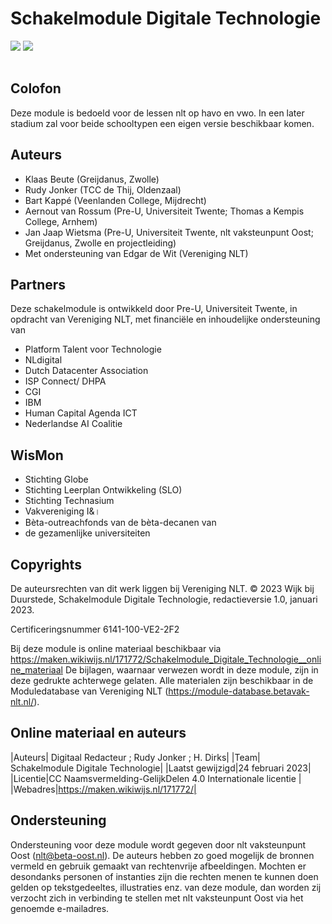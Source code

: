 # Schakelmodule Digitale Technologie 

![](https://cdn.mathpix.com/cropped/2024_12_20_510ffc175a3910aebf8dg-01.jpg?height=1764&width=1680&top_left_y=611&top_left_x=182)
![](https://cdn.mathpix.com/cropped/2024_12_20_510ffc175a3910aebf8dg-01.jpg?height=400&width=449&top_left_y=2407&top_left_x=1506)

|||
|--|--|

## Colofon

Deze module is bedoeld voor de lessen nlt op havo en vwo. In een later stadium zal voor beide schooltypen een eigen versie beschikbaar komen.

## Auteurs

- Klaas Beute (Greijdanus, Zwolle)
- Rudy Jonker (TCC de Thij, Oldenzaal)
- Bart Kappé (Veenlanden College, Mijdrecht)
- Aernout van Rossum (Pre-U, Universiteit Twente; Thomas a Kempis College, Arnhem)
- Jan Jaap Wietsma (Pre-U, Universiteit Twente, nlt vaksteunpunt Oost; Greijdanus, Zwolle en projectleiding)
- Met ondersteuning van Edgar de Wit (Vereniging NLT)

## Partners

Deze schakelmodule is ontwikkeld door Pre-U, Universiteit Twente, in opdracht van Vereniging NLT, met financiële en inhoudelijke ondersteuning van

- Platform Talent voor Technologie
- NLdigital
- Dutch Datacenter Association
- ISP Connect/ DHPA
- CGI
- IBM
- Human Capital Agenda ICT
- Nederlandse AI Coalitie

## WisMon

- Stichting Globe
- Stichting Leerplan Ontwikkeling (SLO)
- Stichting Technasium
- Vakvereniging I\&।
- Bèta-outreachfonds van de bèta-decanen van
- de gezamenlijke universiteiten

## Copyrights

De auteursrechten van dit werk liggen bij Vereniging NLT.
© 2023 Wijk bij Duurstede, Schakelmodule Digitale Technologie, redactieversie 1.0, januari 2023.

Certificeringsnummer 6141-100-VE2-2F2

Bij deze module is online materiaal beschikbaar via
https://maken.wikiwijs.nl/171772/Schakelmodule_Digitale_Technologie__online_materiaal
De bijlagen, waarnaar verwezen wordt in deze module, zijn in deze gedrukte achterwege gelaten. Alle materialen zijn beschikbaar in de Moduledatabase van Vereniging NLT (https://module-database.betavak-nlt.nl/).

## Online materiaal en auteurs
|Auteurs| Digitaal Redacteur ; Rudy Jonker ; H. Dirks|
|Team| Schakelmodule Digitale Technologie|
|Laatst gewijzigd|24 februari 2023|
|Licentie|CC Naamsvermelding-GelijkDelen 4.0 Internationale licentie |
|Webadres|https://maken.wikiwijs.nl/171772/|

## Ondersteuning
Ondersteuning voor deze module wordt gegeven door nlt vaksteunpunt Oost (nlt@beta-oost.nl).
De auteurs hebben zo goed mogelijk de bronnen vermeld en gebruik gemaakt van rechtenvrije afbeeldingen. Mochten er desondanks personen of instanties zijn die rechten menen te kunnen doen gelden op tekstgedeeltes, illustraties enz. van deze module, dan worden zij verzocht zich in verbinding te stellen met nlt vaksteunpunt Oost via het genoemde e-mailadres.
